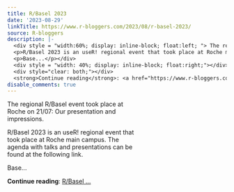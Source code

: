 ```yaml
---
title: R/Basel 2023
date: '2023-08-29'
linkTitle: https://www.r-bloggers.com/2023/08/r-basel-2023/
source: R-bloggers
description: |-
  <div style = "width:60%; display: inline-block; float:left; "> The regional R/Basel event took place at Roche on 21/07: Our presentation and impressions.</p>
  <p>R/Basel 2023 is an useR! regional event that took place at Roche main campus. The agenda with talks and presentations can be found at the following link.</p>
  <p>Base...</p></div>
  <div style = "width: 40%; display: inline-block; float:right;"></div>
  <div style="clear: both;"></div>
  <strong>Continue reading</strong>: <a href="https://www.r-bloggers.com/2023/08/r-basel-2023/">R/Basel ...
disable_comments: true
---
```

<div style = "width:60%; display: inline-block; float:left; "> The regional R/Basel event took place at Roche on 21/07: Our presentation and impressions.</p>
<p>R/Basel 2023 is an useR! regional event that took place at Roche main campus. The agenda with talks and presentations can be found at the following link.</p>
<p>Base...</p></div>
<div style = "width: 40%; display: inline-block; float:right;"></div>
<div style="clear: both;"></div>
<strong>Continue reading</strong>: <a href="https://www.r-bloggers.com/2023/08/r-basel-2023/">R/Basel ...